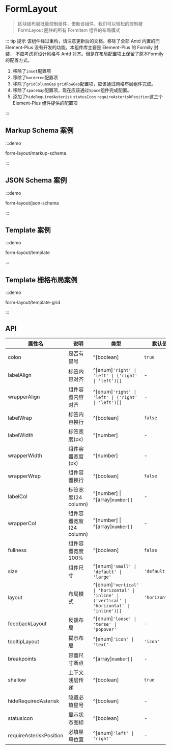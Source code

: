 # FormLayout

> 区块级布局批量控制组件，借助该组件，我们可以轻松的控制被 FormLayout 圈住的所有 FormItem 组件的布局模式

::: tip 提示
该组件经过重构，请注意更新后的文档。移除了全部 Antd 内置的而 Element-Plus 没有开发的功能。本组件库主要是 Element-Plus 的 Formily 封装，
不应考虑将设计风格与 Antd 对齐。但是在布局配置项上保留了原本Formily的配置方式。

1. 移除了`inset`配置项
2. 移除了`bordered`配置项
3. 移除了`gridColumnGap` `gridRowGap`配置项，应该通过网格布局组件完成。
4. 移除了`spaceGap`配置项，现在应该通过`Space`组件完成配置。
5. 添加了`hideRequiredAsterisk` `statusIcon` `requireAsteriskPosition`这三个 Element-Plus 组件提供的配置项

:::

## Markup Schema 案例

:::demo

form-layout/markup-schema

:::

## JSON Schema 案例

:::demo

form-layout/json-schema

:::

## Template 案例

:::demo

form-layout/template

:::

## Template 栅格布局案例

:::demo

form-layout/template-grid

:::

## API

| 属性名                  | 说明                    | 类型                                                                                   | 默认值     |
| ----------------------- | ----------------------- | -------------------------------------------------------------------------------------- | ---------- |
| colon                   | 是否有冒号              | ^[boolean]                                                                             | `true`     |
| labelAlign              | 标签内容对齐            | ^[enum]`'right' \| 'left' \| ('right' \| 'left')[]`                                    | -          |
| wrapperAlign            | 组件容器内容对齐        | ^[enum]`'right' \| 'left' \| ('right' \| 'left')[]`                                    | -          |
| labelWrap               | 标签内容换行            | ^[boolean]                                                                             | `false`    |
| labelWidth              | 标签宽度(px)            | ^[number]                                                                              | -          |
| wrapperWidth            | 组件容器宽度(px)        | ^[number]                                                                              | -          |
| wrapperWrap             | 组件容器换行            | ^[boolean]                                                                             | `false`    |
| labelCol                | 标签宽度(24 column)     | ^[number] \| ^[array]`number[]`                                                           | -          |
| wrapperCol              | 组件容器宽度(24 column) | ^[number] \| ^[array]`number[]`                                                           | -          |
| fullness                | 组件容器宽度 100%       | ^[boolean]                                                                             | `false`    |
| size                    | 组件尺寸                | ^[enum]`'small' \| 'default' \| 'large'`                                               | `'default'` |
| layout                  | 布局模式                | ^[enum]`'vertical' \| 'horizontal' \| 'inline' \| ('vertical' \| 'horizontal' \| 'inline')[]` | `'horizontal'` |
| feedbackLayout          | 反馈布局                | ^[enum]`'loose' \| 'terse' \| 'popover'`                                              | -          |
| tooltipLayout           | 提示布局                | ^[enum]`'icon' \| 'text'`                                                              | `'icon'`   |
| breakpoints             | 容器尺寸断点            | ^[array]`number[]`                                                                     | -          |
| shallow                 | 上下文浅层传递          | ^[boolean]                                                                             | `true`     |
| hideRequiredAsterisk    | 隐藏必填星号            | ^[boolean]                                                                             | -          |
| statusIcon              | 显示状态图标            | ^[boolean]                                                                             | -          |
| requireAsteriskPosition | 必填星号位置            | ^[enum]`'left' \| 'right'`                                                             | -          |
